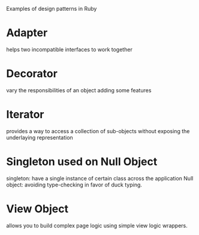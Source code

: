 Examples of design patterns in Ruby

# Adapter 
helps two incompatible interfaces to work together

# Decorator 
vary the responsibilities of an object adding some features

# Iterator
provides a way to access a collection of sub-objects without exposing the underlaying representation

# Singleton used on Null Object
singleton: have a single instance of certain class across the application
Null object: avoiding type-checking in favor of duck typing.

# View Object
allows you to build complex page logic using simple view logic wrappers.
